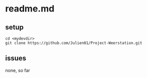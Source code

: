 # readme.md


## setup
``` shell
cd <mydevdir>
git clone https://github.com/Julien01/Project-Weerstation.git
```


## issues

none, so far




